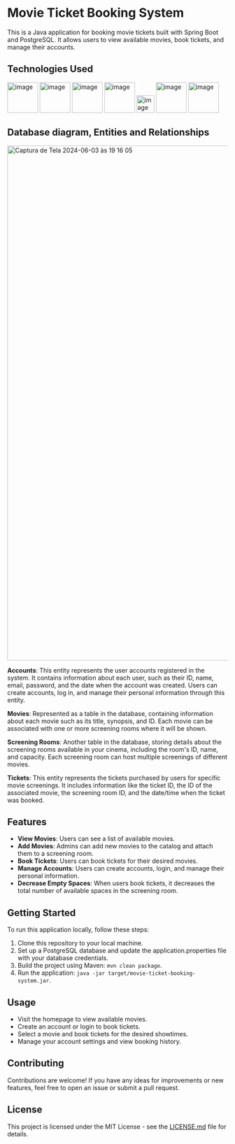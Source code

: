 # Movie Ticket Booking System

This is a Java application for booking movie tickets built with Spring Boot and PostgreSQL. It allows users to view available movies, book tickets, and manage their accounts.

## Technologies Used

<img src="https://github.com/abhi9720/BankingPortal-API/assets/68281476/31896d20-16d9-4fe1-a534-0490841de4b9" alt="image" height="70"> <img src="https://github.com/abhi9720/BankingPortal-API/assets/68281476/c09bc4ac-c0ca-4f7c-9c6e-8eb9818eb35b" alt="image" height="70"> <img src="https://1000logos.net/wp-content/uploads/2020/09/Java-Logo.png" alt="image"  height="70"> <img src="https://cdn.icon-icons.com/icons2/2699/PNG/512/postgresql_vertical_logo_icon_168900.png" alt="image" height="70"> <img src="https://github.com/abhi9720/BankingPortal-API/assets/68281476/8a5c0b00-776b-444e-bc24-36fc6bfe4c41" alt="image" height="40"> <img src="https://github.com/abhi9720/BankingPortal-API/assets/68281476/b56a7167-6a3a-49a0-8b8a-8a4e3e71a383" alt="image" height="70"> <img src="https://github.com/abhi9720/BankingPortal-API/assets/68281476/b5c86e65-cbe8-400a-afeb-895846601da7" alt="image"  height="70">


<!--
- Java Spring Boot Framework
- Spring Security for authentication
- JWT (JSON Web Token) for secure API authentication
- MySQL for data storage
- Hibernate for object-relational mapping
- Maven for project management
- Postman for API testing
-->

## Database diagram, Entities and Relationships
<img width="1178" alt="Captura de Tela 2024-06-03 às 19 16 05" src="https://github.com/93HN/Movie-Ticket-Reservation/assets/8496232/0f3539eb-2821-40ad-9901-5880ebeeda6e">

**Accounts**: This entity represents the user accounts registered in the system. It contains information about each user, such as their ID, name, email, password, and the date when the account was created. Users can create accounts, log in, and manage their personal information through this entity.

**Movies**: Represented as a table in the database, containing information about each movie such as its title, synopsis, and ID. Each movie can be associated with one or more screening rooms where it will be shown.

**Screening Rooms**: Another table in the database, storing details about the screening rooms available in your cinema, including the room's ID, name, and capacity. Each screening room can host multiple screenings of different movies.

**Tickets**: This entity represents the tickets purchased by users for specific movie screenings. It includes information like the ticket ID, the ID of the associated movie, the screening room ID, and the date/time when the ticket was booked.


## Features

- **View Movies**: Users can see a list of available movies.
- **Add Movies**: Admins can add new movies to the catalog and attach them to a screening room.
- **Book Tickets**: Users can book tickets for their desired movies.
- **Manage Accounts**: Users can create accounts, login, and manage their personal information.
- **Decrease Empty Spaces**: When users book tickets, it decreases the total number of available spaces in the screening room.


## Getting Started

To run this application locally, follow these steps:

1. Clone this repository to your local machine.
2. Set up a PostgreSQL database and update the application.properties file with your database credentials.
3. Build the project using Maven: `mvn clean package`.
4. Run the application: `java -jar target/movie-ticket-booking-system.jar`.

## Usage

- Visit the homepage to view available movies.
- Create an account or login to book tickets.
- Select a movie and book tickets for the desired showtimes.
- Manage your account settings and view booking history.

## Contributing

Contributions are welcome! If you have any ideas for improvements or new features, feel free to open an issue or submit a pull request.

## License

This project is licensed under the MIT License - see the [LICENSE.md](LICENSE.md) file for details.
